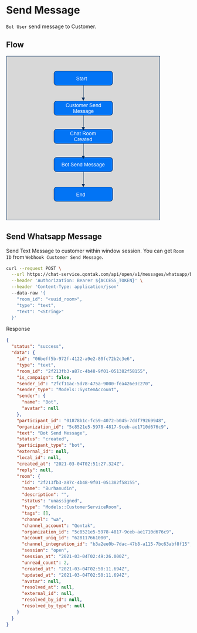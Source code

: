 # Send Message

`Bot User` send message to Customer.

## Flow

![Bot-Send-Message](../../assets/images/Bot-Send-Message.png "Flow Bot Send Message")

## Send Whatsapp Message

Send Text Message to customer within window session. You can get `Room ID` from `Webhook Customer Send Message`.

```bash
curl --request POST \
  --url https://chat-service.qontak.com/api/open/v1/messages/whatsapp/bot \
  --header 'Authorization: Bearer ${ACCESS_TOKEN}' \
  --header 'Content-Type: application/json'
  --data-raw '{
    "room_id": "<uuid_room>",
    "type": "text",
    "text": "<String>"
  }'
```

Response

```json
{
  "status": "success",
  "data": {
    "id": "06beff5b-972f-4122-a9e2-80fc72b2c3e6",
    "type": "text",
    "room_id": "2f213fb3-a87c-4b48-9f01-051382f58155",
    "is_campaign": false,
    "sender_id": "2fcf11ac-5d78-475a-9000-fea426e3c270",
    "sender_type": "Models::SystemAccount",
    "sender": {
      "name": "Bot",
      "avatar": null
    },
    "participant_id": "01878b1c-fc59-4072-b045-7ddf79269948",
    "organization_id": "5c8521e5-5978-4817-9ceb-ae1710d676c9",
    "text": "Bot Send Message",
    "status": "created",
    "participant_type": "bot",
    "external_id": null,
    "local_id": null,
    "created_at": "2021-03-04T02:51:27.324Z",
    "reply": null,
    "room": {
      "id": "2f213fb3-a87c-4b48-9f01-051382f58155",
      "name": "Burhanudin",
      "description": "",
      "status": "unassigned",
      "type": "Models::CustomerServiceRoom",
      "tags": [],
      "channel": "wa",
      "channel_account": "Qontak",
      "organization_id": "5c8521e5-5978-4817-9ceb-ae1710d676c9",
      "account_uniq_id": "628117661000",
      "channel_integration_id": "b3a2ee0b-7dac-47b8-a115-7bc63abf8f15",
      "session": "open",
      "session_at": "2021-03-04T02:49:26.000Z",
      "unread_count": 2,
      "created_at": "2021-03-04T02:50:11.694Z",
      "updated_at": "2021-03-04T02:50:11.694Z",
      "avatar": null,
      "resolved_at": null,
      "external_id": null,
      "resolved_by_id": null,
      "resolved_by_type": null
    }
  }
}
```